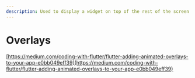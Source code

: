 ```yaml
---
description: Used to display a widget on top of the rest of the screen's widgets
---
```


# Overlays

[https://medium.com/coding-with-flutter/flutter-adding-animated-overlays-to-your-app-e0bb049eff39](https://medium.com/coding-with-flutter/flutter-adding-animated-overlays-to-your-app-e0bb049eff39)

